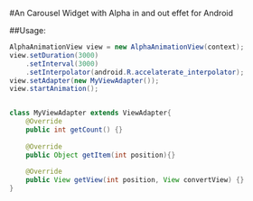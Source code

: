 #An Carousel Widget with Alpha in and out effet for Android


##Usage:

```java
AlphaAnimationView view = new AlphaAnimationView(context);
view.setDuration(3000)
    .setInterval(3000)
    .setInterpolator(android.R.accelaterate_interpolator);
view.setAdapter(new MyViewAdapter());
view.startAnimation();


class MyViewAdapter extends ViewAdapter{
    @Override
    public int getCount() {}
    
    @Override
    public Object getItem(int position){}
    
    @Override
    public View getView(int position, View convertView) {}
}
```










